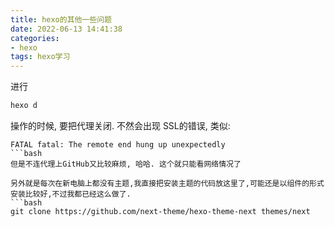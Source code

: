 ```yaml
---
title: hexo的其他一些问题
date: 2022-06-13 14:41:38
categories:
- hexo
tags: hexo学习
---
```


进行
```bash
hexo d
```
操作的时候, 要把代理关闭. 不然会出现 SSL的错误, 类似:
```
FATAL fatal: The remote end hung up unexpectedly
```bash
但是不连代理上GitHub又比较麻烦, 哈哈. 这个就只能看网络情况了

另外就是每次在新电脑上都没有主题,我直接把安装主题的代码放这里了,可能还是以组件的形式安装比较好,不过我都已经这么做了.
```bash
git clone https://github.com/next-theme/hexo-theme-next themes/next
```